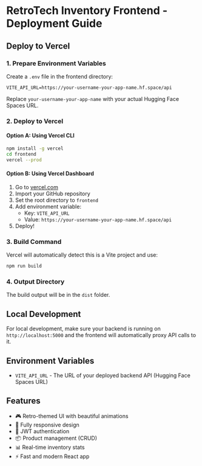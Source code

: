 # RetroTech Inventory Frontend - Deployment Guide

## Deploy to Vercel

### 1. Prepare Environment Variables

Create a `.env` file in the frontend directory:

```env
VITE_API_URL=https://your-username-your-app-name.hf.space/api
```

Replace `your-username-your-app-name` with your actual Hugging Face Spaces URL.

### 2. Deploy to Vercel

#### Option A: Using Vercel CLI
```bash
npm install -g vercel
cd frontend
vercel --prod
```

#### Option B: Using Vercel Dashboard
1. Go to [vercel.com](https://vercel.com)
2. Import your GitHub repository
3. Set the root directory to `frontend`
4. Add environment variable:
   - Key: `VITE_API_URL`
   - Value: `https://your-username-your-app-name.hf.space/api`
5. Deploy!

### 3. Build Command
Vercel will automatically detect this is a Vite project and use:
```bash
npm run build
```

### 4. Output Directory
The build output will be in the `dist` folder.

## Local Development

For local development, make sure your backend is running on `http://localhost:5000` and the frontend will automatically proxy API calls to it.

## Environment Variables

- `VITE_API_URL` - The URL of your deployed backend API (Hugging Face Spaces URL)

## Features

- 🎮 Retro-themed UI with beautiful animations
- 📱 Fully responsive design
- 🔐 JWT authentication
- 📦 Product management (CRUD)
- 📊 Real-time inventory stats
- ⚡ Fast and modern React app
